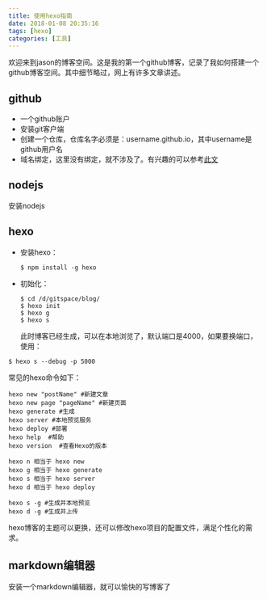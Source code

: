 ```yaml
---
title: 使用hexo指南
date: 2018-01-08 20:35:16
tags: [hexo]
categories: [工具]
---
```

欢迎来到jason的博客空间。这是我的第一个github博客，记录了我如何搭建一个github博客空间。其中细节略过，网上有许多文章讲述。<!-- more -->

## github
- 一个github账户
- 安装git客户端
- 创建一个仓库，仓库名字必须是：username.github.io，其中username是github用户名
- 域名绑定，这里没有绑定，就不涉及了。有兴趣的可以参考[此文](http://www.cnblogs.com/liuxianan/p/build-blog-website-by-hexo-github.html "绑定域名")

## nodejs
安装nodejs

## hexo
- 安装hexo：
    ```
    $ npm install -g hexo
    ```
- 初始化：
    ```
    $ cd /d/gitspace/blog/
    $ hexo init
    $ hexo g
    $ hexo s
    ```
    此时博客已经生成，可以在本地浏览了，默认端口是4000，如果要换端口，使用：
```
$ hexo s --debug -p 5000
```
常见的hexo命令如下：
```
hexo new "postName" #新建文章
hexo new page "pageName" #新建页面
hexo generate #生成
hexo server #本地预览服务
hexo deploy #部署
hexo help  #帮助
hexo version  #查看Hexo的版本

hexo n 相当于 hexo new
hexo g 相当于 hexo generate
hexo s 相当于 hexo server
hexo d 相当于 hexo deploy

hexo s -g #生成并本地预览
hexo d -g #生成并上传
```
hexo博客的主题可以更换，还可以修改hexo项目的配置文件，满足个性化的需求。
## markdown编辑器
安装一个markdown编辑器，就可以愉快的写博客了
